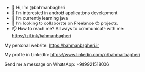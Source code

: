 - 👋 Hi, I’m @bahmanbagheri
- 👀 I’m interested in android applications development
- 🌱 I’m currently learning java
- 💞️ I’m looking to collaborate on Freelance 🙃 projects.
- 📫 How to reach me?
All ways to communicate with me:
https://zil.ink/bahmanbagheri

My personal website:
https://bahmanbagheri.ir

My profile in LinkedIn:
https://www.linkedin.com/in/bahmanbagheri

Send me a message on WhatsApp:
+989921518006
<!---
bahmanbagheri/bahmanbagheri is a ✨ special ✨ repository because its `README.md` (this file) appears on your GitHub profile.
You can click the Preview link to take a look at your changes.
--->
